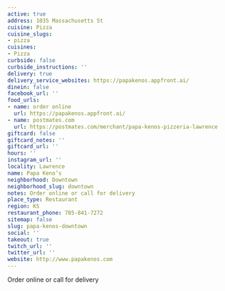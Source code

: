 ```yaml
---
active: true
address: 1035 Massachusetts St
cuisine: Pizza
cuisine_slugs:
- pizza
cuisines:
- Pizza
curbside: false
curbside_instructions: ''
delivery: true
delivery_service_websites: https://papakenos.appfront.ai/
dinein: false
facebook_url: ''
food_urls:
- name: order online
  url: https://papakenos.appfront.ai/
- name: postmates.com
  url: https://postmates.com/merchant/papa-kenos-pizzeria-lawrence
giftcard: false
giftcard_notes: ''
giftcard_url: ''
hours: ''
instagram_url: ''
locality: Lawrence
name: Papa Keno’s
neighborhood: Downtown
neighborhood_slug: downtown
notes: Order online or call for delivery
place_type: Restaurant
region: KS
restaurant_phone: 785-841-7272
sitemap: false
slug: papa-kenos-downtown
social: ''
takeout: true
twitch_url: ''
twitter_url: ''
website: http://www.papakenos.com
---
```


Order online or call for delivery